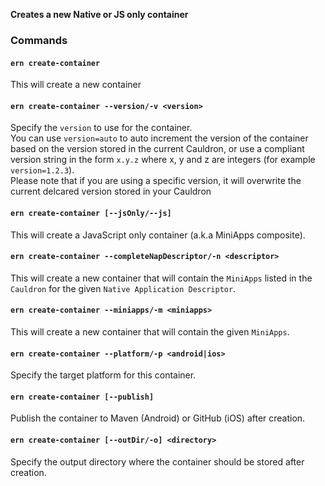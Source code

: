 **Creates a new Native or JS only container**

### Commands

#### `ern create-container`

This will create a new container

#### `ern create-container --version/-v <version>`

Specify the `version` to use for the container.  
You can use `version=auto` to auto increment the version of the container based on the version stored in the current Cauldron, or use a compliant version string in the form `x.y.z` where x, y and z are integers (for example `version=1.2.3`).  
Please note that if you are using a specific version, it will overwrite the current delcared version stored in your Cauldron

#### `ern create-container [--jsOnly/--js]`

This will create a JavaScript only container (a.k.a MiniApps composite).

#### `ern create-container --completeNapDescriptor/-n <descriptor>`

This will create a new container that will contain the `MiniApps` listed in the `Cauldron` for the given `Native Application Descriptor`.

#### `ern create-container --miniapps/-m <miniapps>`

This will create a new container that will contain the given `MiniApps`.

#### `ern create-container --platform/-p <android|ios>`

Specify the target platform for this container.

#### `ern create-container [--publish]`

Publish the container to Maven (Android) or GitHub (iOS) after creation.

#### `ern create-container [--outDir/-o] <directory>`

Specify the output directory where the container should be stored after creation.
